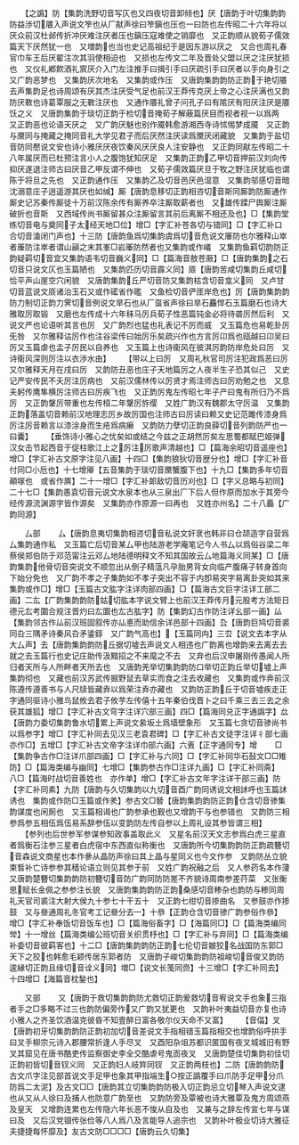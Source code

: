 <!-- { "loadSidebar": true } -->
　　【之譌】防【集韵洗野切音写仄也又四夜切音卸倾也】厌【唐韵于叶切集韵韵防益渉切餍入声说文笮也从厂猒声徐曰笮鎭也压也一曰防也左传昭二十六年将以厌众前汉杜邺传折冲厌难注厌者压也鎭压寇难使之销靡也　又正韵顺从貌荀子儒效篇天下厌然犹一也　又増韵也当也史记高祖纪于是因东游以厌之　又合也周礼春官巾车王后厌翟注次其羽使相迫也　又损也左传文二年及晋处父盟以厌之注厌犹损也　又仪礼鄕飮酒礼賔厌介入门左注推手曰揖引手曰厌疏引手曰厌者以手向身引之又广韵恶梦也　又集韵厌次地名　又集韵或作压　又唐韵集韵韵防正韵于艳切餍去声集韵足也诗周颂有厌其杰注厌受气足也前汉王莽传克厌上帝之心注厌满也又韵防厌斁也诗葛覃服之无斁注厌也　又通作餍礼曾子问孔子曰有隂厌有阳厌注厌是餍饫之义　又唐韵集韵于琰切正韵于检切音掩荀子解蔽篇厌目而视者视一以爲两　又正韵恶也论语天厌之　又广韵厌魅也别作魇韩愈游湘西寺诗怵惕梦成魇　又正韵与黡同与掩藏之掩同音礼大学见君子而后厌然注厌读爲黡厌闭藏貌　又集韵于盐切音防同懕说文安也诗小雅厌厌夜饮秦风厌厌良人注安静也　又正韵同猒左传昭二十八年属厌而已杜预注言小人之腹饱犹知厌足　又集韵正韵乙甲切音押前汉刘向传抑厌遂退注师古曰厌音乙甲反谓不伸也　又荀子儒效篇厌旦于牧之野注厌犹临也谓陈于将旦之先也　又正韵通作压　又集韵乙及切音邑厌邑湿意　又集韵邬感切音暗沈溺意庄子逍遥游其厌也如缄】厮【唐韵息移切正韵相咨切音斯同厮韵防厮通作厮史记苏秦传厮徒十万前汉陈余传有厮养卒注厮取薪者也　又雄传蹂尸舆厮注厮破折也音斯　又西域传尚书厮留甚众注厮留言其前后离厮不相还及也】□【集韵堂练切音电与奠同子太经天地□位】增□【字汇补苍各切与错同】□【字汇补口合切音溘闭门声也】十三防【唐韵鱼爲切集韵虞爲切音危说文厜防也尔雅释山崒者厜防注崒者谓山巓之末其峯□岩厜防然者也又集韵或作嶬　又集韵鱼羁切韵防正韵疑羁切音宜又集韵语韦切音巍义同】□【篇海音敖苍厫】□【唐韵集韵之石切音只说文仄也玉篇陋也　又集韵匹历切音霹义同】厱【唐韵苦咸切集韵丘咸切恰平声山崖空穴闲貌　又唐韵集韵丘严切音防又集韵枯含切音龛义同　又卢甘切音蓝说文厱诸治玉石又或作礷省作礛　又鱼检切音俨厓岸危也】厉【唐韵集韵韵防力制切正韵力霁切音例说文旱石也从厂虿省声徐曰旱石麤悍石玉篇磨石也诗大雅取厉取锻　又磨也左传成十六年秣马厉兵荀子性恶篇钝金必将待砻厉然后利　又说文严也论语听其言也厉　又广韵烈也猛也礼表记不厉而威　又玉篇危也易乾卦厉旡咎　又尔雅释诂厉作也注谷梁传曰始厉乐矣疏兴作也方言厉卬爲也瓯越曰卬吴曰厉又玉篇虐也孟子厉民以自养也　又玉篇上也诗衞风在彼淇厉韵防岸危处曰厉　又诗衞风深则厉注以衣渉水由】
　　【带以上曰厉　又周礼秋官司厉注犯政爲恶曰厉　又尔雅释天月在戌曰厉　又韵防丑恶也庄子天地篇厉之人夜半生子恐其似己　又史记严安传民不夭厉注厉病也　又前汉儒林传以厉贤才焉注师古曰厉劝勉之也　又息夫躬传鹰隼横厉注师古曰厉疾飞也　又正韵厉鬼左传昭七年子产曰鬼有所归乃不爲厉　又正韵鞶厉带重也左传桓二年鞶厉斿缨　又姓广韵汉有魏郡太守厉温　又集韵正韵落盖切音赖前汉地理志厉乡故厉国也注师古曰厉读曰赖又史记范雎传漆身爲厉注厉音赖言以漆涂身而生疮爲病癞　又韵防力孽切正韵良薛切音列韵防严也一曰囊】
　　【垂饰诗小雅心之忧矣如或结之今兹之正胡然厉矣左思蜀都赋巴姬弹汉女击节起西音于促柱歌江上之厉注厉歌声清越也】□【篇海余昭切音遥座也】增□【字汇补古文原字注见八画】十四□【集韵狼狄切音歴分也】增□【字汇补音付同□小卮也】十七增厣【五音集韵于琰切音黡蟹腹下也】十九□【集韵多年切音顚塜也　或省作厧】二十一增□【字汇补郞敌切音历刈也】□【字义总略与初同】二十七□【集韵愚袁切音元说文水泉本也从三泉出厂下后人但作原而加水于其旁今经传源流渊源字皆作源矣　又集韵亦作原源一曰再也　又姓亦州名】二十八厵【广韵同源】







　　厶部
　　厶【唐韵息夷切集韵相咨切音私说文奸衺也韩非曰仓颉造字自营爲厶集韵通作私　又玉篇亡后切音某厶甲也陆游老学庵笔记今人书厶以爲俗谷梁二年蔡侯郑伯防于邓范甯注云邓厶地陆德明释文不知其国故云厶地篇海义同某】□【唐韵集韵他骨切音突说文不顺忽出从倒子精蕰凡孕胎男背女向临产腹痛子转身首向下始分免也　又广韵不孝之子集韵如不孝子突出不容于内卽易突字易离卦突如其来　集韵或作□】增□【玉篇古文肱字注详肉部四画】□【篇海古文巨字注详工部二画】二厷【广韵集韵韵防姑切肱本字说文臂上也前汉王莽传月元股考方法矩日德元厷考圜合规注晋灼曰厷圜也厷古肱字】防【集韵幻古作防注详幺部一画】厸【集韵邻古作厸前汉班固叙传亦厸悳而助信余详邑部十四画】厹【唐韵巨鸠切音裘同叴三隅矛诗秦风叴矛鋈錞　又广韵气高也】【玉篇同禸】三厺【说文去本字从大厶声】去【唐韵集韵韵防丘据切墟去声说文人相违也广韵离也增韵来去离去去就之去玉篇行也史记庄助传汲黯招之不来麾之不去　又弃也后汉申屠刚传愚闻人所归者天所与人所畔者天所去也　又唐韵羌举切集韵韵防口举切正韵丘举切墟上声集韵彻也　又藏也前汉苏武传掘野鼠去草实而食之注去收藏也　又集韵或作弆前汉陈遵传遵善书与人尺牍皆藏弆以爲荣注弆亦藏也　又韵防正韵丘于切音墟疾走正字通同驱诗小雅鸟鼠攸去君子攸芋左传僖十五年秦伯伐晋卜之曰千乘三去三去之余获其雄狐】增□【字汇补古文穹字注详穴部三画】四□【篇海同兑正字通譌字】厽【唐韵力委切集韵鲁水切累上声说文絫坂土爲墙壁象形　又玉篇七贪切音骖尚书以爲参字】增□【字汇补同去见汉三老袁君碑】□【字汇补古文徒字注详彳部七画亦作□】五增□【字汇补古文帝字注详巾部六画】六叀【正字通同专】增
　　□【集韵争古作□注详爪部四画】□【字汇补与六同】□【字汇补同华石鼔文□□雉防】□【篇海类编与幽同】七增□【集韵参古作□注详九画】□【字汇补同斋】　八□【篇海时战切音善姓也　亦作单】增□【字汇补古文年字注详干部三画】防【字汇补同素】九防【唐韵与久切集韵以九切音酉广韵同诱说文相訹呼也玉篇訹诱也　集韵或作防□玉篇或作羑】参古文□朁【唐韵集韵韵防正韵仓含切音骖集韵谋度也闲厠也　又玉篇相谒也广韵参承也觐也又增韵干与也参错也　又韵防三相参爲参五相伍爲伍易系辞参伍以变韵防左传自参以上周礼设其参皆谓三相】
　　【参列也后世参军参谋参知政事盖取此义　又星名前汉天文志参爲白虎三星直者爲衡石注参三星者白虎宿中东西直似称衡也　又唐韵所今切集韵韵防正韵疏簪切音森说文商星也本作曑从晶防声徐曰其上晶与星同义也今文作参　又韵防丛立貌束晳补亡诗参参其穑论语立则见其参于前　又姓广韵祝融之后　又人参药名本作薓　又唐韵楚簪切集韵韵防初簪切音防广韵同防防嵳不齐貌诗周南参差荇菜　又张衡思赋长金佩之参参注长貌　又唐韵集韵韵防正韵桑感切音糁杂也韵防与糁同周礼天官司裘注大射大侯九十参七十干五十　又正韵七绀切音掺曲名　又参鼓亦作掺鼓　又与叄通周礼冬官考工记叄分去一】十叅【正韵仓含切音骖广韵参俗作叅】　增□【字汇补奉饭切音饭车也】□【篇海俗畜字】□【海篇同□】□【篇海类编同斚】十一增丝【篇海类编公班切音关织贯杼也】□【字汇补与弃同】□【篇海类编补委切音彼羁客也】十二□【唐韵集韵韵防正韵七伦切音皴狡名战国防东郭□天下之狡也韩愈毛颖传居东郭者防　又唐韵子峻切集韵韵防祖峻切音俊又韵防逡縁切正韵且缘切音诠义同】増□【说文长笺同赍】十三增□【字汇补同去】十四增□【海篇音枕鍫也】














　　又部
　　又【唐韵于救切集韵韵防尤救切正韵爰救切音宥说文手也象三指者手之□多略不过三也韵防偏旁作又广韵又犹更也　又韵补叶夷益切音亦复也诗小雅人之齐圣饮酒温克彼昏不知壹醉日富各敬尔仪天命不又富】
　　【音偪】叉【唐韵初牙切集韵韵防正韵初加切音差说文手指相错玉篇指相交也增韵俗呼拱手曰叉手柳宗元诗入郡腰常折逢人手尽叉　又酉阳杂俎苏都识匿国有夜叉城城旧有野叉其窟见在唐书酷吏传监察御史李全交酷虐号鬼靣夜叉　又唐韵楚佳切集韵初佳切正韵初皆切音钗义同　又正韵妇人岐筓同钗　又正韵两枝也】二防【唐韵韵防古文爪字注见部首说文手足甲也象其甲指端生○按正譌覆手曰爪防手足甲分爪防爲二太泥】及古文□□【唐韵其立切集韵韵防极入切正韵忌立切琴入声说文逮也从又从人徐曰及捕人也防意广韵至也　又韵防旁及覃被也诗大雅覃及鬼方周颂燕及皇天　又增韵连累也左传隐六年长恶不悛从自及也　又兼与之辞左传宣七年与谋曰及　又后汉党锢传张俭等八人爲八及言能导人追宗也　又韵补叶极业切诗大雅征夫捷捷每怀靡及】友古文防□□□□【唐韵云久切集】

